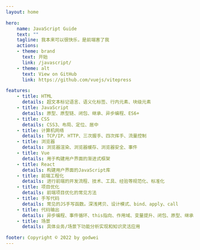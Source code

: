 ```yaml
---
layout: home

hero:
    name: JavaScript Guide
    text: ""
    tagline: 我本来可以很快乐，是前端害了我
    actions:
    - theme: brand 
      text: 开始
      link: /javascript/
    - theme: alt
      text: View on GitHub
      link: https://github.com/vuejs/vitepress

features:
    - title: HTML
      details: 超文本标记语言、语义化标签、行内元素、块级元素
    - title: JavaScript
      details: 原型、原型链、闭包、继承、异步编程、ES6+
    - title: CSS
      details: CSS3、布局、定位、居中
    - title: 计算机网络
      details: TCP/IP、HTTP、三次握手、四次挥手、流量控制
    - title: 浏览器
      details: 浏览器渲染、浏览器缓存、浏览器安全、事件
    - title: Vue
      details: 用于构建用户界面的渐进式框架
    - title: React
      details: 构建用户界面的JavaScript库
    - title: 前端工程化
      details: 进行前端的开发流程、技术、工具、经验等规范化、标准化
    - title: 项目优化
      details: 前端项目优化的常见方法
    - title: 手写代码
      details: 常见的JS手写函数。深浅拷贝、设计模式、bind、apply、call
    - title: 代码输出
      details: 异步编程、事件循环、this指向、作用域、变量提升、闭包、原型、继承
    - title: 场景
      details: 具体业务/场景下功能分析实现和知识灵活应用

footer: Copyright © 2022 by godwei
---
```

